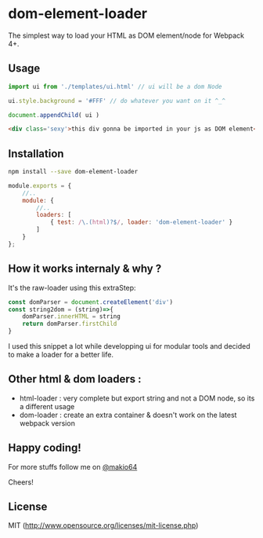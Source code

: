 # dom-element-loader

The simplest way to load your HTML as DOM element/node for Webpack 4+.

## Usage

```js
import ui from './templates/ui.html' // ui will be a dom Node 

ui.style.background = '#FFF' // do whatever you want on it ^_^

document.appendChild( ui )
```

```html
<div class='sexy'>this div gonna be imported in your js as DOM element</div>
```


## Installation

```sh
npm install --save dom-element-loader
```

```js
module.exports = {
	//..
    module: {
		//..
        loaders: [
            { test: /\.(html)?$/, loader: 'dom-element-loader' }
        ]
    }
};
```

## How it works internaly & why ?

It's the raw-loader using this extraStep: 

```js
const domParser = document.createElement('div')
const string2dom = (string)=>{
	domParser.innerHTML = string 
	return domParser.firstChild
}
```

I used this snippet a lot while developping ui for modular tools and decided to make a loader for a better life.

## Other html & dom loaders : 
* html-loader : very complete but export string and not a DOM node, so its a different usage
* dom-loader : create an extra container & doesn't work on the latest webpack version

## Happy coding!

For more stuffs follow me on [@makio64](https://twitter.com/makio64)

Cheers!

## License
MIT (http://www.opensource.org/licenses/mit-license.php)
